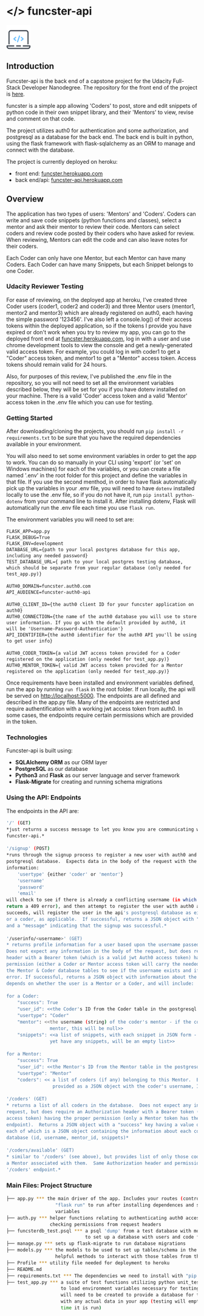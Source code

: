 # </> funcster-api

![funcster logo](logo.png)

## Introduction

Funcster-api is the back end of a capstone project for the Udacity Full-Stack Developer Nanodegree. The repository for the front end of the project is [here](https://github.com/kenmaready/funcster).

funcster is a simple app allowing 'Coders' to post, store and edit snippets of python code in their own snippet library, and their 'Mentors' to view, revise and comment on that code.

The project utilizes auth0 for authentication and some authorization, and postgresql as a database for the back end. The back end is built in python, using the flask framework with flask-sqlalchemy as an ORM to manage and connect with the database.

The project is currently deployed on heroku:

-   front end: [funcster.herokuapp.com](https://funcster.herokuapp.com/)
-   back end/api: [funcster-api.herokuapp.com](https://funcster-api.herokuapp.com/)

## Overview

The application has two types of users: 'Mentors' and 'Coders'. Coders can write and save code snippets (python functions and classes), select a mentor and ask their mentor to review their code. Mentors can select coders and review code posted by their coders who have asked for review. When reviewing, Mentors can edit the code and can also leave notes for their coders.

Each Coder can only have one Mentor, but each Mentor can have many Coders. Each Coder can have many Snippets, but each Snippet belongs to one Coder.

### Udacity Reviewer Testing

For ease of reviewing, on the deployed app at heroku, I've created three Coder users (coder1, coder2 and coder3) and three Mentor users (mentor1, mentor2 and mentor3) which are already registered on auth0, each having the simple password '123456'. I've also left a console.log() of their access tokens within the deployed application, so if the tokens I provide you have expired or don't work when you try to review my app, you can go to the deployed front end at [funcster.herokuapp.com](https://funcster.herokuapp.com/), log in with a user and use chrome development tools to view the console and get a newly-generated valid access token. For example, you could log in with coder1 to get a "Coder" access token, and mentor1 to get a "Mentor" access token. Access tokens should remain valid for 24 hours.

Also, for purposes of this review, I've published the .env file in the repository, so you will not need to set all the environment variables described below, they will be set for you if you have dotenv installed on your machine. There is a valid 'Coder' access token and a valid 'Mentor' access token in the .env file which you can use for testing.

### Getting Started

After downloading/cloning the projects, you should run `pip install -r requirements.txt` to be sure that you have the required dependencies available in your environment.

You will also need to set some environment variables in order to get the app to work. You can do so manually in your CLI using 'export' (or 'set' on Windows machines) for each of the variables, or you can create a file named '.env' in the root folder for this project and define the variables in that file. If you use the second menthod, in order to have flask automatically pick up the variables in your .env file, you will need to have `dotenv` installed locally to use the .env file, so if you do not have it, run `pip install python-dotenv` from your command line to install it. After installing dotenv, Flask will automatically run the .env file each time you use `flask run`.

The environment variables you will need to set are:

```
FLASK_APP=app.py
FLASK_DEBUG=True
FLASK_ENV=development
DATABASE_URL={path to your local postgres database for this app, including any needed password}
TEST_DATABASE_URL={ path to your local postgres testing database, which should be separate from your regular database (only needed for test_app.py)}

AUTH0_DOMAIN=funcster.auth0.com
API_AUDIENCE=funcster-auth0-api

AUTH0_CLIENT_ID={the auth0 client ID for your funcster application on auth0}
AUTH0_CONNECTION={the name of the auth0 database you will use to store user information. If you go with the default provided by auth0, it will be 'Username-Password-Authentication'}
API_IDENTIFIER={the auth0 identifier for the auth0 API you'll be using to get user info}

AUTH0_CODER_TOKEN={a valid JWT access token provided for a Coder registered on the application (only needed for test_app.py)}
AUTH0_MENTOR_TOKEN={ valid JWT access token provided for a Mentor registered on the application (only needed for test_app.py)}
```

Once requirements have been installed and environment variables defined, run the app by running `run flask` in the root folder. If run locally, the api will be served on [http://localhost:5000](http://localhost:5000). The endpoints are all defined and described in the app.py file. Many of the endpoints are restricted and require authentification with a working jwt access token from auth0. In some cases, the endpoints require certain permissions which are provided in the token.

### Technologies

Funcster-api is built using:

-   **SQLAlchemy ORM** as our ORM layer
-   **PostgreSQL** as our database
-   **Python3** and **Flask** as our server language and server framework
-   **Flask-Migrate** for creating and running schema migrations

### Using the API: Endpoints

The endpoints in the API are:

```sh
'/' (GET)
*just returns a success message to let you know you are communicating with the
funcster-api.*

'/signup' (POST)
*runs through the signup process to register a new user with auth0 and with the
postgresql database.  Expects data in the body of the request with the following
information:
    'usertype' {either 'coder' or 'mentor'}
    'username'
    'password'
    'email'
will check to see if there is already a conflicting username (in which case it will
return a 409 error), and then attempt to register the user with auth0 and if that
succeeds, will register the user in the api's postgresql database as either a mentor
or a coder, as applicable.  If successful, returns a JSON object with "success": True
and a "message" indicating that the signup was successful.*

'/userinfo/<username>' (GET)
* returns profile information for a user based upon the username passed in the querystring.
Does not expect any information in the body of the request, but does require an Authorization
header with a Bearer token (which is a valid jwt Auth0 access token) having the appropriate
permission (either a Coder or Mentor access token will carry the needed permission).  Searches
the Mentor & Coder database tables to see if the username exists and if not will return a 404
error. If successful, returns a JSON object with information about the user. The exact information
depends on whether the user is a Mentor or a Coder, and will include:

for a Coder:
    "success": True
    "user_id": <<the Coder's ID from the Coder table in the postgresql database>>
    "usertype": "Coder"
    "mentor": <<the username (string) of the coder's mentor - if the coder does not have a
                mentor, this will be null>>
    "snippets": <<a list of snippets, with each snippet in JSON form - if the coder does not
                yet have any snippets, will be an empty list>>

for a Mentor:
    "success": True
    "user_id": <<the Mentor's ID from the Mentor table in the postgresql database>>
    "usertype": "Mentor"
    "coders": << a list of coders (if any) belonging to this Mentor.  Each coder in the list is
                 provided as a JSON object with the coder's username, ID and a list of any snippets>>*

'/coders' (GET)
* returns a list of all coders in the database.  Does not expect any information in the body of the
request, but does require an Authorization header with a Bearer token (which is a valid jwt Auth0
access token) having the proper permission (only a Mentor token has the proper permission for this
endpoint).  Returns a JSON object with a "success" key having a value of true, and a list of coders,
each of which is a JSON object containing the information about each coder stored in the postgresql
database (id, username, mentor_id, snippets)*

'/coders/available' (GET)
* similar to '/coders' (see above), but provides list of only those coders who do not currently have
a Mentor associated with them.  Same Authorization header and permissions required as for the
'/coders' endpoint.*


```

### Main Files: Project Structure

```sh
├── app.py *** the main driver of the app. Includes your routes (controllers).
                  "flask run" to run after installing dependences and setting environment
                  variables
├── auth.py *** helper functions relating to authenticating auth0 access tokens, and
                checking permissions from request headers
├── funcsterdb_test.psql *** a psql 'dump' from a test database with mock data; can be used
                             to set up a database with users and code for testing purposes
├── manage.py *** sets up flask-migrate to run database migrations
├── models.py *** the models to be used to set up tables/schema in the database, along with some
                  helpful methods to interact with those tables from the application
├── Profile *** utility file needed for deployment to heroku
├── README.md
├── requirements.txt *** The dependencies we need to install with "pip install -r requirements.txt"
├── test_app.py *** a suite of test functions utilizing python unit_test; this also utilizes dotenv
                    to load environment variables necessary for testing. A postgresql testing database
                    will need to be created to provide a database for testing that will not interfere
                    with any actual data in your app (testing will empty and recreate the database each
                    time it is run)
```
